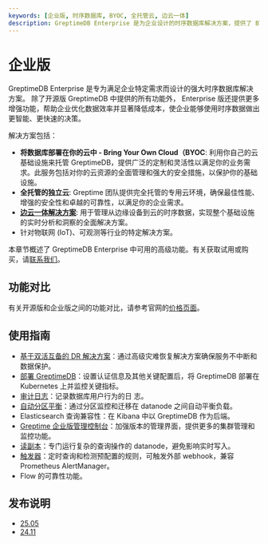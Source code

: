 ```yaml
---
keywords: [企业版, 时序数据库, BYOC, 全托管云, 边云一体]
description: GreptimeDB Enterprise 是为企业设计的时序数据库解决方案，提供了 BYOC、全托管云、边云一体等部署方式，并包含高级功能如双活互备的 DR 解决方案、LDAP 身份验证和审计日志。
---
```


# 企业版

GreptimeDB Enterprise 是专为满足企业特定需求而设计的强大时序数据库解决方案。
除了开源版 GreptimeDB 中提供的所有功能外，
Enterprise 版还提供更多增强功能，帮助企业优化数据效率并显著降低成本，使企业能够使用时序数据做出更智能、更快速的决策。

解决方案包括：

- **将数据库部署在你的云中 - Bring Your Own Cloud（BYOC**: 利用你自己的云基础设施来托管 GreptimeDB，提供广泛的定制和灵活性以满足你的业务需求。此服务包括对你的云资源的全面管理和强大的安全措施，以保护你的基础设施。
- **全托管的独立云**: Greptime 团队提供完全托管的专用云环境，确保最佳性能、增强的安全性和卓越的可靠性，以满足你的企业需求。
- **[边云一体解决方案](https://greptime.com/product/carcloud)**: 用于管理从边缘设备到云的时序数据，实现整个基础设施的实时分析和洞察的全面解决方案。
- 针对物联网 (IoT)、可观测等行业的特定解决方案。

本章节概述了 GreptimeDB Enterprise 中可用的高级功能。有关获取试用或购买，请[联系我们](https://greptime.cn/contactus)。

## 功能对比

有关开源版和企业版之间的功能对比，请参考官网的[价格页面](https://greptime.cn/pricing)。

## 使用指南

- [基于双活互备的 DR 解决方案](./deployments-administration/disaster-recovery/overview.md)：通过高级灾难恢复解决方案确保服务不中断和数据保护。
- [部署 GreptimeDB](./deployments-administration/overview.md)：设置认证信息及其他关键配置后，将 GreptimeDB 部署在 Kubernetes 上并监控关键指标。
- [审计日志](./deployments-administration/monitoring/audit-logging.md)：记录数据库用户行为的日
  志。
- [自动分区平衡](./autopilot/region-balancer.md)：通过分区监控和迁移在 datanode
  之间自动平衡负载。
- Elasticsearch 查询兼容性：在 Kibana 中以 GreptimeDB 作为后端。
- [Greptime 企业版管理控制台](./console-ui.md)：加强版本的管理界面，提供更多的集群管理和监控功能。
- [读副本](./read-replica.md)：专门运行复杂的查询操作的 datanode，避免影响实时写入。
- [触发器](./trigger/overview.md)：定时查询和检测预配置的规则，可触发外部 webhook，兼容 Prometheus
  AlertManager。
- Flow 的可靠性功能。

## 发布说明

- [25.05](./release-notes/release-25_05.md)
- [24.11](./release-notes/release-24_11.md)

